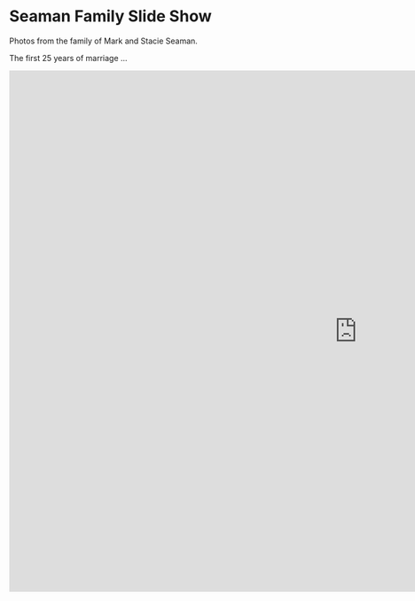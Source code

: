 # Seaman Family Slide Show

Photos from the family of Mark and Stacie Seaman.

The first 25 years of marriage ...

<iframe width="1254" height="941" 
src="https://www.youtube.com/embed/rI23hCG_QO8" 
title="25th Anniversary Slide Show" 
frameborder="0" 
allow="accelerometer; autoplay; clipboard-write; encrypted-media; gyroscope; picture-in-picture; web-share" 
allowfullscreen>
</iframe>
